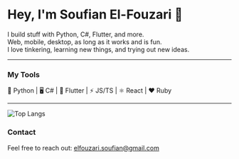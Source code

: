 # Hey, I'm Soufian El-Fouzari 👋

I build stuff with Python, C#, Flutter, and more.  
Web, mobile, desktop, as long as it works and is fun.  
I love tinkering, learning new things, and trying out new ideas.

---

### My Tools

🐍 Python | 🖥️ C# | 📱 Flutter | ⚡ JS/TS | ⚛️ React | ❤️ Ruby

---
 ![Top Langs](https://github-readme-stats.vercel.app/api/top-langs/?SoufianElfouzari&hide=javascript,css,scss,html&theme=tokyonight)


### Contact

Feel free to reach out: elfouzari.soufian@gmail.com
